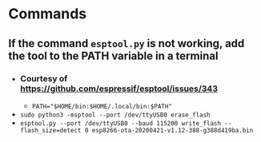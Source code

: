 # Commands
## If the command `esptool.py` is not working, add the tool to the PATH variable in a terminal
  - ### Courtesy of https://github.com/espressif/esptool/issues/343
    - `PATH="$HOME/bin:$HOME/.local/bin:$PATH"`
  - `sudo python3 -msptool --port /dev/ttyUSB0 erase_flash`
  - `esptool.py --port /dev/ttyUSB0 --baud 115200 write_flash --flash_size=detect 0 esp8266-ota-20200421-v1.12-388-g388d419ba.bin`
